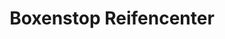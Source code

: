 ---
title: "Boxenstop Reifencenter"
url: /kleinblittersdorf/boxenstop-reifencenter/
shop: Reifen
---